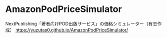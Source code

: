 # AmazonPodPriceSimulator

NextPublishing「著者向けPOD出版サービス」の価格シミュレーター（有志作成）
https://yuzutas0.github.io/AmazonPodPriceSimulator/
